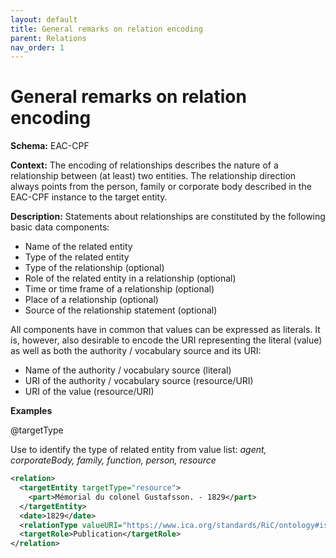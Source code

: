```yaml
---
layout: default
title: General remarks on relation encoding
parent: Relations
nav_order: 1
---
```


# General remarks on relation encoding
**Schema:**
EAC-CPF

**Context:**
The encoding of relationships describes the nature of a relationship between (at least) two entities. The relationship direction always points from the person, family or corporate body described in the EAC-CPF instance to the target entity.

**Description:**
Statements about relationships are constituted by the following basic data components:
* Name of the related entity
* Type of the related entity
* Type of the relationship (optional)
* Role of the related entity in a relationship (optional)
* Time or time frame of a relationship (optional)
* Place of a relationship (optional)
* Source of the relationship statement (optional)

All components have in common that values can be expressed as literals. It is, however, also desirable to encode the URI representing the literal (value) as well as both the authority / vocabulary source and its URI:
* Name of the authority / vocabulary source (literal)
* URI of the authority / vocabulary source (resource/URI)
* URI of the value (resource/URI)

**Examples** 

@targetType

Use to identify the type of related entity from value list: _agent, corporateBody, family, function, person, resource_

```xml
<relation>
  <targetEntity targetType="resource">
    <part>Mémorial du colonel Gustafsson. - 1829</part>
  </targetEntity>
  <date>1829</date>
  <relationType valueURI="https://www.ica.org/standards/RiC/ontology#isCreatorOf" vocabularySource="RiC-O" vocabularySourceURI="https://www.ica.org/standards/RiC/ontology">is creator of</relationType>
  <targetRole>Publication</targetRole>
</relation>
```

